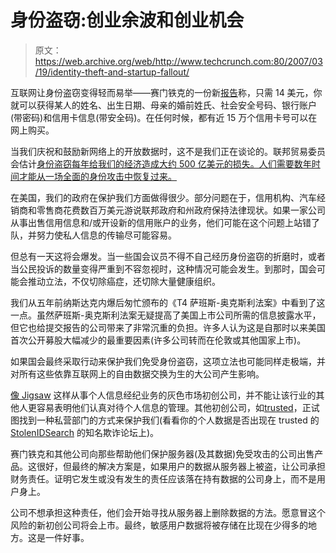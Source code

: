 # 身份盗窃:创业余波和创业机会 

> 原文：<https://web.archive.org/web/http://www.techcrunch.com:80/2007/03/19/identity-theft-and-startup-fallout/>

互联网让身份盗窃变得轻而易举——赛门铁克的一份新[报告](https://web.archive.org/web/20220928105724/http://www.symantec.com/about/news/release/article.jsp?prid=20070319_01)称，只需 14 美元，你就可以获得某人的姓名、出生日期、母亲的婚前姓氏、社会安全号码、银行账户(带密码)和信用卡信息(带安全码)。在任何时候，都有近 15 万个信用卡号可以在网上购买。

当我们庆祝和鼓励新网络上的开放数据时，这不是我们正在谈论的。联邦贸易委员会估计[身份盗窃每年给我们的经济造成大约 500 亿美元的损失。人们需要数年时间才能从一场全面的身份攻击中恢复过来。](https://web.archive.org/web/20220928105724/http://www.beta.techcrunch.com/2006/03/13/trustedid-this-is-important/)

在美国，我们的政府在保护我们方面做得很少。部分问题在于，信用机构、汽车经销商和零售商花费数百万美元游说联邦政府和州政府保持法律现状。如果一家公司从事出售信用信息和/或开设新的信用账户的业务，他们可能在这个问题上站错了队，并努力使私人信息的传输尽可能容易。

但总有一天这将会爆发。当一些国会议员不得不自己经历身份盗窃的折磨时，或者当公民投诉的数量变得严重到不容忽视时，这种情况可能会发生。到那时，国会可能会推动立法，不仅切除癌症，还切除大量健康组织。

我们从五年前纳斯达克内爆后匆忙颁布的《T4 萨班斯-奥克斯利法案》中看到了这一点。虽然萨班斯-奥克斯利法案无疑提高了美国上市公司所需的信息披露水平，但它也给提交报告的公司带来了非常沉重的负担。许多人认为这是自那时以来美国首次公开募股大幅减少的最重要因素(许多公司转而在伦敦或其他国家上市)。

如果国会最终采取行动来保护我们免受身份盗窃，这项立法也可能同样走极端，并对所有这些依靠互联网上的自由数据交换为生的大公司产生影响。

[像 Jigsaw](https://web.archive.org/web/20220928105724/http://www.beta.techcrunch.com/2006/03/23/jigsaw-is-a-really-really-bad-idea/) 这样从事个人信息经纪业务的灰色市场初创公司，并不能让该行业的其他人更容易表明他们认真对待个人信息的管理。其他初创公司，如[trusted](https://web.archive.org/web/20220928105724/http://www.beta.techcrunch.com/2006/03/13/trustedid-this-is-important/)，正试图找到一种私营部门的方式来保护我们(看看你的个人数据是否出现在 trusted 的 [StolenIDSearch](https://web.archive.org/web/20220928105724/http://www.beta.techcrunch.com/2007/01/22/find-out-if-your-social-security-or-credit-card-numbers-are-on-the-internet/) 的知名欺诈论坛上)。

赛门铁克和其他公司向那些帮助他们保护服务器(及其数据)免受攻击的公司出售产品。这很好，但最终的解决方案是，如果用户的数据从服务器上被盗，让公司承担财务责任。证明它发生或没有发生的责任应该落在持有数据的公司身上，而不是用户身上。

公司不想承担这种责任，他们会开始寻找从服务器上删除数据的方法。愿意冒这个风险的新初创公司将会上市。最终，敏感用户数据将被存储在比现在少得多的地方。这是一件好事。